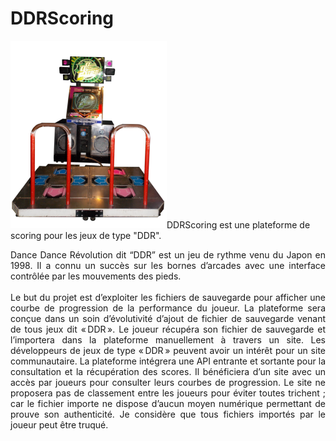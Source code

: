 # DDRScoring

![Borne Arcade DDR](ddr-extreme.png)DDRScoring est une plateforme de scoring pour les jeux de type "DDR".
<div align="justify">Dance Dance Révolution dit “DDR” est un jeu de rythme venu du Japon en 1998.
Il a connu un succès sur les bornes d’arcades avec une interface contrôlée par les mouvements des pieds.
<br/><br/> </div>
<div align="justify">Le but du projet est d’exploiter les fichiers de sauvegarde pour afficher une courbe de progression de la performance du joueur.
La plateforme sera conçue dans un soin d’évolutivité d’ajout de fichier de sauvegarde venant de tous jeux dit « DDR ». 
Le joueur récupéra son fichier de sauvegarde et l’importera dans la plateforme manuellement à travers un site.
Les développeurs de jeux de type « DDR » peuvent avoir un intérêt pour un site communautaire.
La plateforme intégrera une API entrante et sortante pour la consultation et la récupération des scores.
Il bénéficiera d’un site avec un accès par joueurs pour consulter leurs courbes de progression. 
Le site ne proposera pas de classement entre les joueurs pour éviter toutes trichent ; car le fichier importe ne dispose d’aucun moyen numérique permettant de prouve son authenticité.
Je considère que tous fichiers importés par le joueur peut être truqué.</div>
